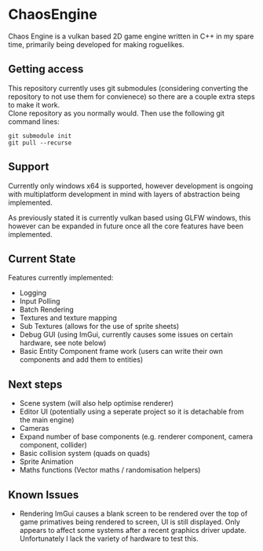 # ChaosEngine

Chaos Engine is a vulkan based 2D game engine written in C++ in my spare time, primarily being developed for making roguelikes.

## Getting access
This repository currently uses git submodules (considering converting the repository to not use them for convienece) so there are a couple extra steps to make it work.  
Clone repository as you normally would. Then use the following git command lines:

<pre><code>git submodule init  
git pull --recurse 
</code></pre>


## Support
Currently only windows x64 is supported, however development is ongoing with multiplatform development in mind with layers of abstraction being implemented.

As previously stated it is currently vulkan based using GLFW windows, this however can be expanded in future once all the core features have been implemented.

## Current State
Features currently implemented:
* Logging
* Input Polling
* Batch Rendering
* Textures and texture mapping
* Sub Textures (allows for the use of sprite sheets)
* Debug GUI (using ImGui, currently causes some issues on certain hardware, see note below)
* Basic Entity Component frame work (users can write their own components and add them to entities)

## Next steps
* Scene system (will also help optimise renderer)
* Editor UI (potentially using a seperate project so it is detachable from the main engine)
* Cameras
* Expand number of base components (e.g. renderer component, camera component, collider)
* Basic collision system (quads on quads)
* Sprite Animation
* Maths functions (Vector maths / randomisation helpers)

## Known Issues
* Rendering ImGui causes a blank screen to be rendered over the top of game primatives being rendered to screen, UI is still displayed. Only appears to affect some systems after a recent graphics driver update. Unfortunately I lack the variety of hardware to test this.
